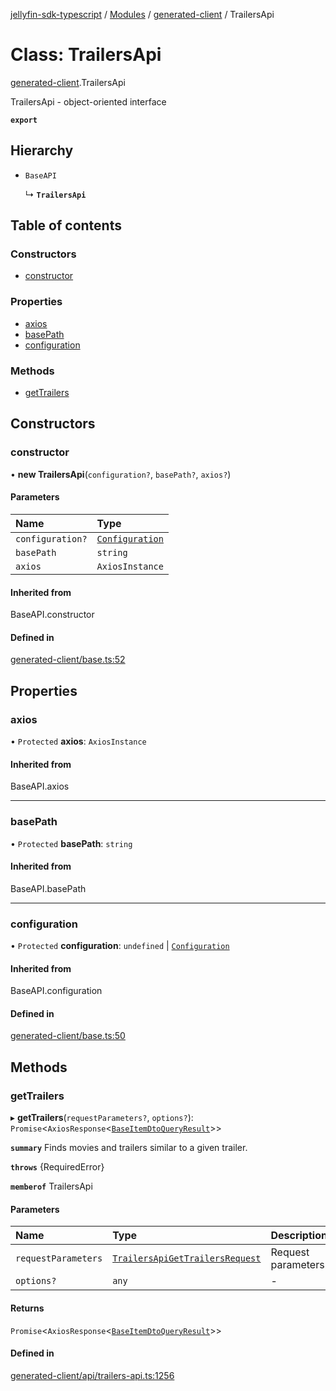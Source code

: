[jellyfin-sdk-typescript](../README.md) / [Modules](../modules.md) / [generated-client](../modules/generated_client.md) / TrailersApi

# Class: TrailersApi

[generated-client](../modules/generated_client.md).TrailersApi

TrailersApi - object-oriented interface

**`export`**

## Hierarchy

- `BaseAPI`

  ↳ **`TrailersApi`**

## Table of contents

### Constructors

- [constructor](generated_client.TrailersApi.md#constructor)

### Properties

- [axios](generated_client.TrailersApi.md#axios)
- [basePath](generated_client.TrailersApi.md#basepath)
- [configuration](generated_client.TrailersApi.md#configuration)

### Methods

- [getTrailers](generated_client.TrailersApi.md#gettrailers)

## Constructors

### constructor

• **new TrailersApi**(`configuration?`, `basePath?`, `axios?`)

#### Parameters

| Name | Type |
| :------ | :------ |
| `configuration?` | [`Configuration`](generated_client.Configuration.md) |
| `basePath` | `string` |
| `axios` | `AxiosInstance` |

#### Inherited from

BaseAPI.constructor

#### Defined in

[generated-client/base.ts:52](https://github.com/thornbill/jellyfin-sdk-typescript/blob/644c849/src/generated-client/base.ts#L52)

## Properties

### axios

• `Protected` **axios**: `AxiosInstance`

#### Inherited from

BaseAPI.axios

___

### basePath

• `Protected` **basePath**: `string`

#### Inherited from

BaseAPI.basePath

___

### configuration

• `Protected` **configuration**: `undefined` \| [`Configuration`](generated_client.Configuration.md)

#### Inherited from

BaseAPI.configuration

#### Defined in

[generated-client/base.ts:50](https://github.com/thornbill/jellyfin-sdk-typescript/blob/644c849/src/generated-client/base.ts#L50)

## Methods

### getTrailers

▸ **getTrailers**(`requestParameters?`, `options?`): `Promise`<`AxiosResponse`<[`BaseItemDtoQueryResult`](../interfaces/generated_client.BaseItemDtoQueryResult.md)\>\>

**`summary`** Finds movies and trailers similar to a given trailer.

**`throws`** {RequiredError}

**`memberof`** TrailersApi

#### Parameters

| Name | Type | Description |
| :------ | :------ | :------ |
| `requestParameters` | [`TrailersApiGetTrailersRequest`](../interfaces/generated_client.TrailersApiGetTrailersRequest.md) | Request parameters. |
| `options?` | `any` | - |

#### Returns

`Promise`<`AxiosResponse`<[`BaseItemDtoQueryResult`](../interfaces/generated_client.BaseItemDtoQueryResult.md)\>\>

#### Defined in

[generated-client/api/trailers-api.ts:1256](https://github.com/thornbill/jellyfin-sdk-typescript/blob/644c849/src/generated-client/api/trailers-api.ts#L1256)
